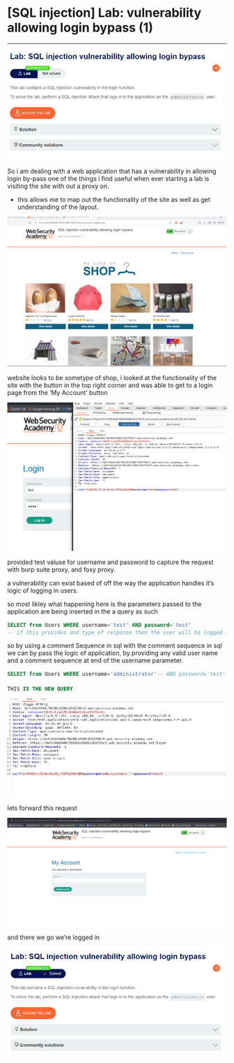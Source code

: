 # [SQL injection] Lab:  vulnerability allowing login bypass (1)

---

![Untitled](%5BSQL%20injection%5D%20Lab%20vulnerability%20allowing%20login%20b%202a4d8c434cfc4576b8957697c581479a/Untitled.png)

So i am dealing with a web application that has a vulnerability in allowing login by-pass one of the things i find useful when ever starting a lab is visiting the site with out a proxy on. 

- this allows me to map out the functionality of the site as well as get understanding of the layout.

![Untitled](%5BSQL%20injection%5D%20Lab%20vulnerability%20allowing%20login%20b%202a4d8c434cfc4576b8957697c581479a/Untitled%201.png)

website looks to be sometype of shop, i looked at the functionality of the site with the button in the top right corner and was able to get to a login page from the ‘My Account’ button 

![Untitled](%5BSQL%20injection%5D%20Lab%20vulnerability%20allowing%20login%20b%202a4d8c434cfc4576b8957697c581479a/Untitled%202.png)

provided test valuse for username and password to capture the request with burp suite proxy, and foxy proxy. 

a vulnerability can exist based of off the way the application handles it’s logic of logging in users. 

so most likley what happening here is the parameters passed to the application are being inserted in the a query as such 

```sql
SELECT from Users WHERE username='test' AND password='test'
-- if this provides and type of response then the user will be logged in 
```

so by using a comment Sequence in sql with the comment sequence in sql we can by pass the logic of application, by providing any valid user name and a comment sequence at end of the username parameter. 

```sql
SELECT from Users WHERE username='administrator'-- AND password='test'

THIS IS THE NEW QUERY
```

![Untitled](%5BSQL%20injection%5D%20Lab%20vulnerability%20allowing%20login%20b%202a4d8c434cfc4576b8957697c581479a/Untitled%203.png)

lets forward this request

![Untitled](%5BSQL%20injection%5D%20Lab%20vulnerability%20allowing%20login%20b%202a4d8c434cfc4576b8957697c581479a/Untitled%204.png)

and there we go we’re logged in 

![Untitled](%5BSQL%20injection%5D%20Lab%20vulnerability%20allowing%20login%20b%202a4d8c434cfc4576b8957697c581479a/Untitled%205.png)